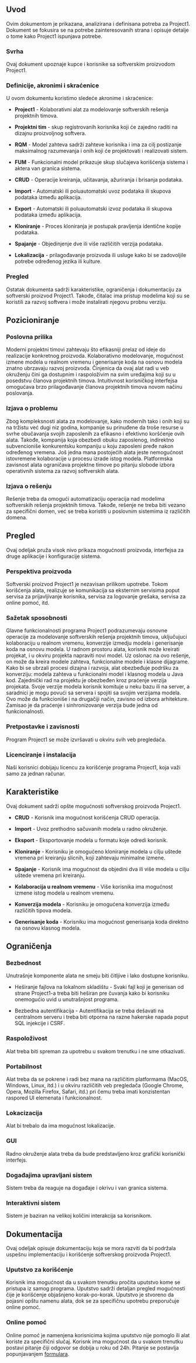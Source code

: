 ## Uvod

Ovim dokumentom je prikazana, analizirana i definisana potreba za Project1. Dokument se fokusira se na potrebe zainteresovanih strana i opisuje detalje o tome kako Project1 ispunjava potrebe.

### Svrha

Ovaj dokument upoznaje kupce i korisnike sa softverskim proizvodom Project1.

### Definicije, akronimi i skraćenice

U ovom dokumentu koristimo sledeće akronime i skraćenice:

* **Project1** - Kolaborativni alat za modelovanje softverskih rešenja projektnih timova.

* **Projektni tim** -  skup registrovanih korisnika koji će zajedno raditi na dizajnu proizvoljnog softvera.

* **RQM** - Model zahteva sadrži zahteve korisnika i ima za cilj postizanje maksimalnog razumevanja i onih koji će projektovati i realizovati sistem.

* **FUM** - Funkcionalni model prikazuje skup slučajeva korišćenja sistema i aktera van granica sistema.

* **CRUD** - Operacije kreiranja, učitavanja, ažuriranja i brisanja podataka.

* **Import** - Automatski ili poluautomatski uvoz podataka ili skupova podataka između aplikacija.

* **Export** - Automatski ili poluautomatski izvoz podataka ili skupova podataka između aplikacija.

* **Kloniranje** - Proces kloniranja je postupak pravljenja identične kopije podataka.

* **Spajanje** - Objedinjenje dve ili više različitih verzija podataka.

* **Lokalizacija** - prilagođavanje proizvoda ili usluge kako bi se zadovoljile potrebe određenog jezika ili kulture.

### Pregled

Ostatak dokumenta sadrži karakteristike, ograničenja i dokumentaciju za softverski proizvod Project1. Takođe, čitalac ima pristup modelima koji su se koristili za razvoj softvera i može instalirati njegovu probnu verziju.

## Pozicioniranje

### Poslovna prilika

Moderni projektni timovi zahtevaju što efikasniji prelaz od ideje do realizacije konkretnog proizvoda. Kolaborativno modelovanje, mogućnost izmene modela u realnom vremenu i generisanje koda na osnovu modela znatno ubrzavaju razvoj proizvoda. Činjenica da ovaj alat radi u veb okruženju čini ga dostupnim i raspoloživim na svim uređajima koji su u posedstvu članova projektnih timova. Intuitivnost korisničkog interfejsa omogućava brzo prilagođavanje članova projektnih timova novom načinu poslovanja.

### Izjava o problemu

Zbog kompleksnosti alata za modelovanje, kako modernih tako i onih koji su na tržistu već dugi niz godina, kompanije su prinuđene da troše resurse u svrhe obučavanja svojih zaposlenih za efikasno i efektivno koršćenje ovih alata. Takođe, kompanija koja obezbedi obuku zaposlenog, indirektno subvencioniše konkurentsku kompaniju u koju zaposleni pređe nakon određenog vremena. Još jedna mana postojećih alata jeste nemogućnost istovremene kolaboracije u procesu izrade istog modela. Platformska zavisnost alata ograničava projektne timove po pitanju slobode izbora operativnih sistema za razvoj softverskih alata.

### Izjava o rešenju

Rešenje treba da omogući automatizaciju operacija nad modelima softverskih rešenja projektnih timova. Takođe, rešenje ne treba biti vezano za specifični domen, već se treba koristiti u poslovnim sistemima iz različitih domena.

## Pregled

Ovaj odeljak pruža visok nivo prikaza mogućnosti proizvoda, interfejsa za druge aplikacije i konfiguracije sistema.

### Perspektiva proizvoda

Softverski proizvod Project1 je nezavisan prilikom upotrebe. Tokom korišćenja alata, realizuje se komunikacija sa eksternim servisima poput servisa za prijavljivanje korisnika, servisa za logovanje grešaka, servisa za online pomoć, itd.

### Sažetak sposobnosti

Glavne funkcionalnosti programa Project1 podrazumevaju osnovne operacije za modelovanje softverskih rešenja projektnih timova, uključujuci kolaboraciju u realnom vremenu, konverzije izmedju modela i generisanje koda na osnovu modela. U radnom prostoru alata, korisnik može kreirati projekat, i u okviru projekta napraviti novi model. Uz oslonac na ovo rešenje, on može da kreira modele zahteva, funkcionalne modele i klasne dijagrame. Kako bi se ubrzali procesi dizajna i razvoja, alat obezbeđuje podršku za konverziju: modela zahteva u funkcionalni model i klasnog modela u Java kod. Zajednički rad na projektu je obezbeđen kroz praćenje verzija projekata. Svoje verzije modela korisnik komituje u neku bazu ili na server, a saradnici je mogu povući sa servera i spojiti sa svojim verzijama modela. Ovo može da funkcioniše i na drugačiji način, zavisno od izbora arhitekture. Zamisao je da praćenje i sinhronizovanje verzija bude jedna od funkcionalnosti.

### Pretpostavke i zavisnosti

Program Project1 se može izvršavati u okviru svih veb pregledača.

### Licenciranje i instalacija

Naši korisnici dobijaju licencu za korišćenje programa Project1, koja važi samo za jednan računar.

## Кarakteristike

Ovaj dokument sadrži opšte mogućnosti softverskog proizvoda Project1.

* **CRUD** - Korisnik ima mogućnost korišćenja CRUD operacija.

* **Import** - Uvoz prethodno sačuvanih modela u radno okruženje.

* **Eksport** - Eksportovanje modela u formatu koje odredi korisnik.

* **Kloniranje** - Korisniku je omogućeno kloniranje modela u cilju uštede vremena pri kreiranju slicnih, koji zahtevaju minimalne izmene.

* **Spajanje** - Korisnik ima mogućnost da objedini dva ili više modela u cilju uštede vremena pri kreiranju.

* **Kolaboracija u realnom vremenu** - Više korisnika ima mogućnost izmene istog modela u realnom vremenu.

* **Konverzija modela** - Korisniku je omogućena konverzija između različitih tipova modela.

* **Generisanje koda** - Korisniku ima mogućnost generisanja koda direktno na osnovu klasnog modela.

## Ograničenja

### Bezbednost

Unutrašnje komponente alata ne smeju biti čitljive i lako dostupne korisniku.

* Heširanje fajlova na lokalnom skladištu - Svaki fajl koji je generisan od strane Project1-a treba biti heširan pre čuvanja kako bi korisniku onemogućio uvid u unutrašnjost programa.

* Bezbedna autentifikacija - Autentifikacija se treba dešavati na centralnom serveru i treba biti otporna na razne hakerske napada poput SQL injekcije i CSRF.

### Raspoloživost

Alat treba biti spreman za upotrebu u svakom trenutku i ne sme otkazivati.

### Portabilnost

Alat treba da se pokrene i radi bez mana na različitim platformama (MacOS, Windows, Linux, itd.) i u okviru različitih veb pregledača (Google Chrome, Opera, Mozilla Firefox, Safari, itd.) pri čemu treba imati konzistentan raspored UI elemenata i funkcionalnost.

### Lokacizacija

Alat bi trebalo da ima mogućnost lokalizacije.

### GUI

Radno okruženje alata treba da bude predstavljeno kroz grafički korisnički interfejs.

### Događajima upravljani sistem

Sistem treba da reaguje na događaje i okrivu i van granica sistema.

### Interaktivni sistem

Sistem je baziran na velikoj količini interakcija sa korisnikom.

## Dokumentacija

Ovaj odeljak opisuje dokumentaciju koja se mora razviti da bi podržala uspešnu implementaciju i korišćenje softverskog proizvoda Project1.

### Uputstvo za korišćenje

Korisnik ima mogućnost da u svakom trenutku pročita uputstvo kome se pristupa iz samog programa. Uputstvo sadrži detaljan pregled mogućnosti čije je korišćenje objašnjeno korak-po-korak. Uputstvo je stvoreno da pojasni opštu namenu alata, dok se za specifičnu upotrebu preporučuje online pomoć.

### Online pomoć

Online pomoć je namenjena korisnicima kojima uputstvo nije pomoglo ili alat koriste za specifični slučaj. Korisnk ima mogućnost da u svakom trenutku postavi pitanje čiji odgovor se dobija u roku od 24h. Pitanje se postavlja popunjavanjem [formulara](https://www.lazarjelic.com/ecloga/projects/software_admin/help.php).

